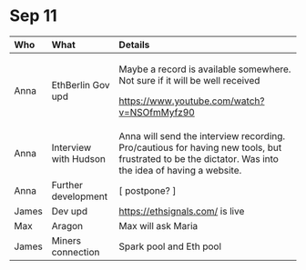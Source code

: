 # Sep 11

<table>
  <thead>
    <tr>
      <th style="text-align:left">Who</th>
      <th style="text-align:left">What</th>
      <th style="text-align:left">Details</th>
    </tr>
  </thead>
  <tbody>
    <tr>
      <td style="text-align:left">Anna</td>
      <td style="text-align:left">EthBerlin Gov upd</td>
      <td style="text-align:left">
        <p>Maybe a record is available somewhere. Not sure if it will be well received</p>
        <p><a href="https://www.youtube.com/watch?v=NSOfmMyfz90">https://www.youtube.com/watch?v=NSOfmMyfz90</a>
        </p>
      </td>
    </tr>
    <tr>
      <td style="text-align:left">Anna</td>
      <td style="text-align:left">Interview with Hudson</td>
      <td style="text-align:left">Anna will send the interview recording. Pro/cautious for having new tools,
        but frustrated to be the dictator. Was into the idea of having a website.</td>
    </tr>
    <tr>
      <td style="text-align:left">Anna</td>
      <td style="text-align:left">Further development</td>
      <td style="text-align:left">[ postpone? ]</td>
    </tr>
    <tr>
      <td style="text-align:left">James</td>
      <td style="text-align:left">Dev upd</td>
      <td style="text-align:left"><a href="https://ethsignals.com/">https://ethsignals.com/</a> is live</td>
    </tr>
    <tr>
      <td style="text-align:left">Max</td>
      <td style="text-align:left">Aragon</td>
      <td style="text-align:left">Max will ask Maria</td>
    </tr>
    <tr>
      <td style="text-align:left">James</td>
      <td style="text-align:left">Miners connection</td>
      <td style="text-align:left">Spark pool and Eth pool</td>
    </tr>
  </tbody>
</table>

